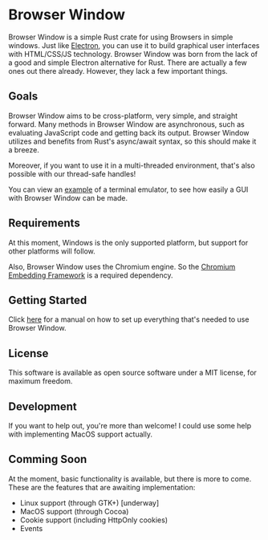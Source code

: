 # Browser Window

Browser Window is a simple Rust crate for using Browsers in simple windows.
Just like [Electron](https://www.electronjs.org/), you can use it to build graphical user interfaces with HTML/CSS/JS technology.
Browser Window was born from the lack of a good and simple Electron alternative for Rust.
There are actually a few ones out there already.
However, they lack a few important things.

## Goals

Browser Window aims to be cross-platform, very simple, and straight forward.
Many methods in Browser Window are asynchronous, such as evaluating JavaScript code and getting back its output.
Browser Window utilizes and benefits from Rust's async/await syntax, so this should make it a breeze.

Moreover, if you want to use it in a multi-threaded environment, that's also possible with our thread-safe handles!

You can view an [example](https://github.com/bamilab/browser-window/tree/master/example) of a terminal emulator, to see how easily a GUI with Browser Window can be made.

## Requirements

At this moment, Windows is the only supported platform, but support for other platforms will follow.

Also, Browser Window uses the Chromium engine. So the [Chromium Embedding Framework](https://bitbucket.org/chromiumembedded/cef/wiki/Home) is a required dependency.

## Getting Started

Click [here](./docs/getting-started) for a manual on how to set up everything that's needed to use Browser Window.

## License

This software is available as open source software under a MIT license, for maximum freedom.

## Development

If you want to help out, you're more than welcome! I could use some help with implementing MacOS support actually.

## Comming Soon

At the moment, basic functionality is available, but there is more to come.
These are the features that are awaiting implementation:

* Linux support (through GTK+) [underway]
* MacOS support (through Cocoa)
* Cookie support (including HttpOnly cookies)
* Events
